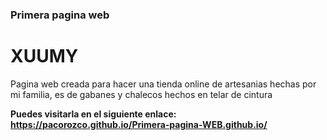 ### Primera pagina web

# XUUMY
Pagina web creada para hacer una tienda online de artesanias hechas por mi familia, es de gabanes y chalecos hechos en telar de cintura

**Puedes visitarla en el siguiente enlace: https://pacorozco.github.io/Primera-pagina-WEB.github.io/**
